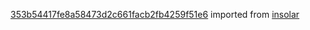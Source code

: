 [353b54417fe8a58473d2c661facb2fb4259f51e6](https://github.com/insolar/insolar/commit/353b54417fe8a58473d2c661facb2fb4259f51e6) imported from [insolar](https://github.com/insolar/insolar)
